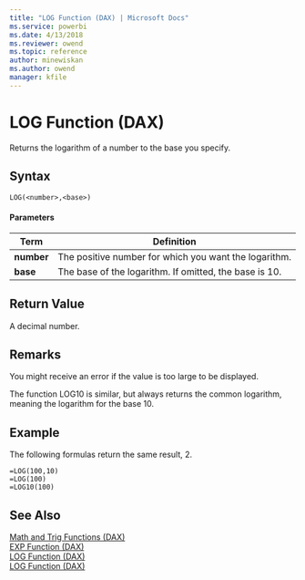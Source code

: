 ```yaml
---
title: "LOG Function (DAX) | Microsoft Docs"
ms.service: powerbi
ms.date: 4/13/2018
ms.reviewer: owend
ms.topic: reference
author: minewiskan
ms.author: owend
manager: kfile
---
```

# LOG Function (DAX)
Returns the logarithm of a number to the base you specify.  
  
## Syntax  
  
```  
LOG(<number>,<base>)  
```  
  
#### Parameters  
  
|Term|Definition|  
|--------|--------------|  
|**number**|The positive number for which you want the logarithm.|  
|**base**|The base of the logarithm. If omitted, the base is 10.|  
  
## Return Value  
A decimal number.  
  
## Remarks  
You might receive an error if the value is too large to be displayed.  
  
The function LOG10 is similar, but always returns the common logarithm, meaning the logarithm for the base 10.  
  
## Example  
The following formulas return the same result, 2.  
  
```  
=LOG(100,10)  
=LOG(100)  
=LOG10(100)  
```  
  
## See Also  
[Math and Trig Functions &#40;DAX&#41;](math-and-trig-functions-dax.md)  
[EXP Function &#40;DAX&#41;](exp-function-dax.md)  
[LOG Function &#40;DAX&#41;](log-function-dax.md)  
[LOG Function &#40;DAX&#41;](log-function-dax.md)  
  
